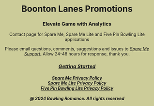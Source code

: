 <html style="background-color:#CCCC99;">
<h1 style="text-align:center;">Boonton Lanes Promotions</h1>
  <h3 style="text-align:center;">Elevate Game with Analytics</h3>

  <p style="text-align:center;">Contact page for Spare Me, Spare Me Lite and Five Pin Bowling Lite applications<br></p>

  <p style="text-align:center;">Please email questions, comments, suggestions and issues to <a href="mailto:SpareMeService@gmail.com"><i>Spare Me Support.</i></a>  Allow 24-48 hours for response, thank you.<br></p>

<h3 style="text-align:center;"><a href="https://tsass123.github.io/spareme/Start-Up.html"><i>Getting Started</i></a></h3>
      
<h5 style="text-align:center;"><a href="https://tsass123.github.io/spareme/smprivacy.html"><i>Spare Me Privacy Policy</i></a><br><a href="https://tsass123.github.io/spareme/privacy.html"><i>Spare Me Lite Privacy Policy</i></a><br><a href="https://tsass123.github.io/spareme/FPLprivacy.html"><i>Five Pin Bowling Lite Privacy Policy</i></a><br><br><i>@ 2024 Bowling Romance. All rights reserved</i></h5>   
</body>
</html>
